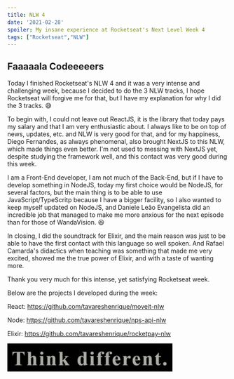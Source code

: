```yaml
---
title: NLW 4
date: '2021-02-28'
spoiler: My insane experience at Rocketseat's Next Level Week 4
tags: ["Rocketseat","NLW"]
---
```


## Faaaaala Codeeeeers

Today I finished Rocketseat's NLW 4 and it was a very intense and challenging week, because I decided to do the 3 NLW tracks, I hope Rocketseat will forgive me for that, but I have my explanation for why I did the 3 tracks. 😅

To begin with, I could not leave out ReactJS, it is the library that today pays my salary and that I am very enthusiastic about. I always like to be on top of news, updates, etc. and NLW is very good for that, and for my happiness, Diego Fernandes, as always phenomenal, also brought NextJS to this NLW, which made things even better. I'm not used to messing with NextJS yet, despite studying the framework well, and this contact was very good during this week.

I am a Front-End developer, I am not much of the Back-End, but if I have to develop something in NodeJS, today my first choice would be NodeJS, for several factors, but the main thing is to be able to use JavaScript/TypeScritp because I have a bigger facility, so I also wanted to keep myself updated on NodeJS, and Daniele Leão Evangelista did an incredible job that managed to make me more anxious for the next episode than for those of WandaVision. 😆

In closing, I did the soundtrack for Elixir, and the main reason was just to be able to have the first contact with this language so well spoken. And Rafael Camarda's didactics when teaching was something that made me very excited, showed me the true power of Elixir, and with a taste of wanting more.

Thank you very much for this intense, yet satisfying Rocketseat week.

Below are the projects I developed during the week:

React: <https://github.com/tavareshenrique/moveit-nlw>

Node: <https://github.com/tavareshenrique/nps-api-nlw>

Elixir: <https://github.com/tavareshenrique/rocketpay-nlw>

![Think Different](./think.gif)
